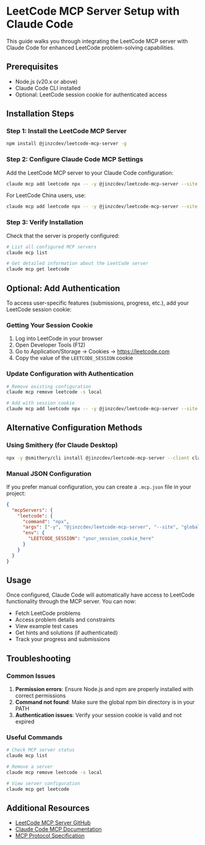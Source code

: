 # LeetCode MCP Server Setup with Claude Code

This guide walks you through integrating the LeetCode MCP server with Claude Code for enhanced LeetCode problem-solving capabilities.

## Prerequisites

- Node.js (v20.x or above)
- Claude Code CLI installed
- Optional: LeetCode session cookie for authenticated access

## Installation Steps

### Step 1: Install the LeetCode MCP Server

```bash
npm install @jinzcdev/leetcode-mcp-server -g
```

### Step 2: Configure Claude Code MCP Settings

Add the LeetCode MCP server to your Claude Code configuration:

```bash
claude mcp add leetcode npx -- -y @jinzcdev/leetcode-mcp-server --site global
```

For LeetCode China users, use:

```bash
claude mcp add leetcode npx -- -y @jinzcdev/leetcode-mcp-server --site cn
```

### Step 3: Verify Installation

Check that the server is properly configured:

```bash
# List all configured MCP servers
claude mcp list

# Get detailed information about the LeetCode server
claude mcp get leetcode
```

## Optional: Add Authentication

To access user-specific features (submissions, progress, etc.), add your LeetCode session cookie:

### Getting Your Session Cookie

1. Log into LeetCode in your browser
2. Open Developer Tools (F12)
3. Go to Application/Storage → Cookies → https://leetcode.com
4. Copy the value of the `LEETCODE_SESSION` cookie

### Update Configuration with Authentication

```bash
# Remove existing configuration
claude mcp remove leetcode -s local

# Add with session cookie
claude mcp add leetcode npx -- -y @jinzcdev/leetcode-mcp-server --site global --session YOUR_LEETCODE_SESSION_COOKIE
```

## Alternative Configuration Methods

### Using Smithery (for Claude Desktop)

```bash
npx -y @smithery/cli install @jinzcdev/leetcode-mcp-server --client claude
```

### Manual JSON Configuration

If you prefer manual configuration, you can create a `.mcp.json` file in your project:

```json
{
  "mcpServers": {
    "leetcode": {
      "command": "npx",
      "args": ["-y", "@jinzcdev/leetcode-mcp-server", "--site", "global"],
      "env": {
        "LEETCODE_SESSION": "your_session_cookie_here"
      }
    }
  }
}
```

## Usage

Once configured, Claude Code will automatically have access to LeetCode functionality through the MCP server. You can now:

- Fetch LeetCode problems
- Access problem details and constraints
- View example test cases
- Get hints and solutions (if authenticated)
- Track your progress and submissions

## Troubleshooting

### Common Issues

1. **Permission errors**: Ensure Node.js and npm are properly installed with correct permissions
2. **Command not found**: Make sure the global npm bin directory is in your PATH
3. **Authentication issues**: Verify your session cookie is valid and not expired

### Useful Commands

```bash
# Check MCP server status
claude mcp list

# Remove a server
claude mcp remove leetcode -s local

# View server configuration
claude mcp get leetcode
```

## Additional Resources

- [LeetCode MCP Server GitHub](https://github.com/jinzcdev/leetcode-mcp-server)
- [Claude Code MCP Documentation](https://docs.anthropic.com/en/docs/claude-code/mcp)
- [MCP Protocol Specification](https://modelcontextprotocol.io/)